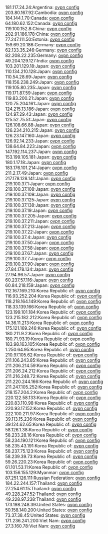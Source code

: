 181.117.24.24:Argentina: [ovpn config](vpn/181_117_24_24.ovpn)  
203.80.167.92:Cambodia: [ovpn config](vpn/203_80_167_92.ovpn)  
184.144.1.70:Canada: [ovpn config](vpn/184_144_1_70.ovpn)  
64.180.62.152:Canada: [ovpn config](vpn/64_180_62_152.ovpn)  
119.100.152.8:China: [ovpn config](vpn/119_100_152_8.ovpn)  
202.91.186.178:China: [ovpn config](vpn/202_91_186_178.ovpn)  
77.247.111.50:Estonia: [ovpn config](vpn/77_247_111_50.ovpn)  
159.69.20.186:Germany: [ovpn config](vpn/159_69_20_186.ovpn)  
62.133.35.246:Germany: [ovpn config](vpn/62_133_35_246.ovpn)  
82.208.22.235:Germany: [ovpn config](vpn/82_208_22_235.ovpn)  
49.204.129.127:India: [ovpn config](vpn/49_204_129_127.ovpn)  
103.201.129.18:Japan: [ovpn config](vpn/103_201_129_18.ovpn)  
110.134.210.128:Japan: [ovpn config](vpn/110_134_210_128.ovpn)  
110.54.28.69:Japan: [ovpn config](vpn/110_54_28_69.ovpn)  
118.156.238.249:Japan: [ovpn config](vpn/118_156_238_249.ovpn)  
119.105.80.235:Japan: [ovpn config](vpn/119_105_80_235.ovpn)  
119.171.87.59:Japan: [ovpn config](vpn/119_171_87_59.ovpn)  
119.83.200.21:Japan: [ovpn config](vpn/119_83_200_21.ovpn)  
120.75.204.161:Japan: [ovpn config](vpn/120_75_204_161.ovpn)  
124.215.13.186:Japan: [ovpn config](vpn/124_215_13_186.ovpn)  
124.97.29.43:Japan: [ovpn config](vpn/124_97_29_43.ovpn)  
125.52.75.51:Japan: [ovpn config](vpn/125_52_75_51.ovpn)  
126.108.66.88:Japan: [ovpn config](vpn/126_108_66_88.ovpn)  
126.234.210.215:Japan: [ovpn config](vpn/126_234_210_215.ovpn)  
126.23.147.160:Japan: [ovpn config](vpn/126_23_147_160.ovpn)  
126.92.14.233:Japan: [ovpn config](vpn/126_92_14_233.ovpn)  
138.64.84.223:Japan: [ovpn config](vpn/138_64_84_223.ovpn)  
147.192.114.237:Japan: [ovpn config](vpn/147_192_114_237.ovpn)  
153.199.105.181:Japan: [ovpn config](vpn/153_199_105_181.ovpn)  
180.1.17.18:Japan: [ovpn config](vpn/180_1_17_18.ovpn)  
183.176.101.214:Japan: [ovpn config](vpn/183_176_101_214.ovpn)  
211.2.17.49:Japan: [ovpn config](vpn/211_2_17_49.ovpn)  
217.178.128.141:Japan: [ovpn config](vpn/217_178_128_141.ovpn)  
219.100.37.1:Japan: [ovpn config](vpn/219_100_37_1.ovpn)  
219.100.37.108:Japan: [ovpn config](vpn/219_100_37_108.ovpn)  
219.100.37.109:Japan: [ovpn config](vpn/219_100_37_109.ovpn)  
219.100.37.125:Japan: [ovpn config](vpn/219_100_37_125.ovpn)  
219.100.37.138:Japan: [ovpn config](vpn/219_100_37_138.ovpn)  
219.100.37.19:Japan: [ovpn config](vpn/219_100_37_19.ovpn)  
219.100.37.205:Japan: [ovpn config](vpn/219_100_37_205.ovpn)  
219.100.37.211:Japan: [ovpn config](vpn/219_100_37_211.ovpn)  
219.100.37.213:Japan: [ovpn config](vpn/219_100_37_213.ovpn)  
219.100.37.22:Japan: [ovpn config](vpn/219_100_37_22.ovpn)  
219.100.37.4:Japan: [ovpn config](vpn/219_100_37_4.ovpn)  
219.100.37.50:Japan: [ovpn config](vpn/219_100_37_50.ovpn)  
219.100.37.58:Japan: [ovpn config](vpn/219_100_37_58.ovpn)  
219.100.37.67:Japan: [ovpn config](vpn/219_100_37_67.ovpn)  
219.100.37.7:Japan: [ovpn config](vpn/219_100_37_7.ovpn)  
219.100.37.90:Japan: [ovpn config](vpn/219_100_37_90.ovpn)  
27.84.178.134:Japan: [ovpn config](vpn/27_84_178_134.ovpn)  
27.94.96.57:Japan: [ovpn config](vpn/27_94_96_57.ovpn)  
60.237.57.116:Japan: [ovpn config](vpn/60_237_57_116.ovpn)  
60.84.218.159:Japan: [ovpn config](vpn/60_84_218_159.ovpn)  
112.167.169.210:Korea Republic of: [ovpn config](vpn/112_167_169_210.ovpn)  
116.93.252.204:Korea Republic of: [ovpn config](vpn/116_93_252_204.ovpn)  
118.218.164.149:Korea Republic of: [ovpn config](vpn/118_218_164_149.ovpn)  
118.33.139.166:Korea Republic of: [ovpn config](vpn/118_33_139_166.ovpn)  
123.199.101.184:Korea Republic of: [ovpn config](vpn/123_199_101_184.ovpn)  
123.215.182.212:Korea Republic of: [ovpn config](vpn/123_215_182_212.ovpn)  
14.36.11.213:Korea Republic of: [ovpn config](vpn/14_36_11_213.ovpn)  
175.121.169.246:Korea Republic of: [ovpn config](vpn/175_121_169_246.ovpn)  
180.211.9.2:Korea Republic of: [ovpn config](vpn/180_211_9_2.ovpn)  
180.71.93.19:Korea Republic of: [ovpn config](vpn/180_71_93_19.ovpn)  
183.98.163.105:Korea Republic of: [ovpn config](vpn/183_98_163_105.ovpn)  
1.250.64.95:Korea Republic of: [ovpn config](vpn/1_250_64_95.ovpn)  
210.97.105.62:Korea Republic of: [ovpn config](vpn/210_97_105_62.ovpn)  
211.106.243.85:Korea Republic of: [ovpn config](vpn/211_106_243_85.ovpn)  
211.206.214.59:Korea Republic of: [ovpn config](vpn/211_206_214_59.ovpn)  
211.206.24.212:Korea Republic of: [ovpn config](vpn/211_206_24_212.ovpn)  
211.216.248.72:Korea Republic of: [ovpn config](vpn/211_216_248_72.ovpn)  
211.220.244.166:Korea Republic of: [ovpn config](vpn/211_220_244_166.ovpn)  
211.247.105.252:Korea Republic of: [ovpn config](vpn/211_247_105_252.ovpn)  
218.157.204.2:Korea Republic of: [ovpn config](vpn/218_157_204_2.ovpn)  
220.122.58.133:Korea Republic of: [ovpn config](vpn/220_122_58_133.ovpn)  
220.83.110.98:Korea Republic of: [ovpn config](vpn/220_83_110_98.ovpn)  
220.93.17.152:Korea Republic of: [ovpn config](vpn/220_93_17_152.ovpn)  
222.100.211.97:Korea Republic of: [ovpn config](vpn/222_100_211_97.ovpn)  
39.113.15.236:Korea Republic of: [ovpn config](vpn/39_113_15_236.ovpn)  
39.124.62.65:Korea Republic of: [ovpn config](vpn/39_124_62_65.ovpn)  
58.126.1.38:Korea Republic of: [ovpn config](vpn/58_126_1_38.ovpn)  
58.233.28.16:Korea Republic of: [ovpn config](vpn/58_233_28_16.ovpn)  
58.234.190.121:Korea Republic of: [ovpn config](vpn/58_234_190_121.ovpn)  
58.235.43.191:Korea Republic of: [ovpn config](vpn/58_235_43_191.ovpn)  
58.237.75.123:Korea Republic of: [ovpn config](vpn/58_237_75_123.ovpn)  
58.239.39.73:Korea Republic of: [ovpn config](vpn/58_239_39_73.ovpn)  
59.26.220.23:Korea Republic of: [ovpn config](vpn/59_26_220_23.ovpn)  
61.101.53.11:Korea Republic of: [ovpn config](vpn/61_101_53_11.ovpn)  
103.156.155.129:Myanmar: [ovpn config](vpn/103_156_155_129.ovpn)  
87.251.126.111:Russian Federation: [ovpn config](vpn/87_251_126_111.ovpn)  
184.22.244.157:Thailand: [ovpn config](vpn/184_22_244_157.ovpn)  
27.254.61.15:Thailand: [ovpn config](vpn/27_254_61_15.ovpn)  
49.228.247.52:Thailand: [ovpn config](vpn/49_228_247_52.ovpn)  
49.228.97.238:Thailand: [ovpn config](vpn/49_228_97_238.ovpn)  
173.198.248.39:United States: [ovpn config](vpn/173_198_248_39.ovpn)  
50.158.140.200:United States: [ovpn config](vpn/50_158_140_200.ovpn)  
73.37.38.45:United States: [ovpn config](vpn/73_37_38_45.ovpn)  
171.236.241.200:Viet Nam: [ovpn config](vpn/171_236_241_200.ovpn)  
27.3.160.78:Viet Nam: [ovpn config](vpn/27_3_160_78.ovpn)  
